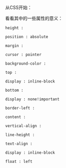 
从CSS开始：


看看其中的一些属性的意义：
	
	height :
	
	position : absolute 
	
	margin : 
	
	cursor : pointer
	
	background-color : 
	
	top :
	
	display : inline-block 
	
	bottom : 
	
	display : none!important 
	
	border-left : 
	
	content : 
	
	vertical-align : 
	
	line-height : 
	
	text-align : 
	
	display : inline-block 
	
	float : left 
	
	
	
	